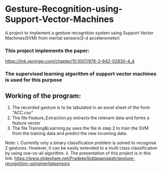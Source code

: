 # Gesture-Recognition-using-Support-Vector-Machines
A project to implement a gesture recognition system using Support Vector Machines(SVM) from inertial sensors(3-d accelerometer)

### This project implements the paper:
https://link.springer.com/chapter/10.1007/978-3-642-02830-4_4

### The supervised learning algorithm of support vector machines is used for this purpose

## Working of the program:
1. The recorded gesture is to be tabulated in an excel sheet of the form "ACC.csv"
2. The file Feature_Extraction.py extracts the relevant data and forms a feature vector
3. The file Training&Learning.py uses the file in step 2 to train the SVM from the training data and predict the new incoming data.

Note: i. Currently only a binary classification problem is solved to recognise 2 gestures. However, it can be easily extended to a multi class classification by using ove-vs-all algorithm.
ii. The presentation of this project is in this link: https://www.slideshare.net/PradeepSiddagangaiah/gesture-recognition-usinginertialsensors
